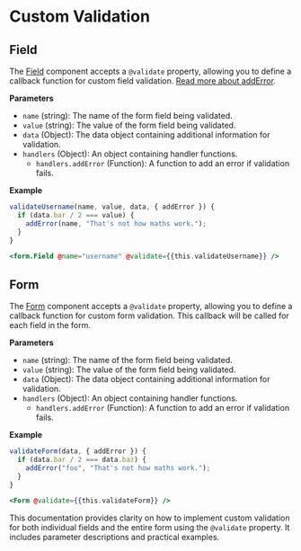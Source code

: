 # Custom Validation

## Field

The [Field](./field) component accepts a `@validate` property, allowing you to define a callback function for custom field validation. [Read more about addError](./helpers#add-error).

**Parameters**

- `name` (string): The name of the form field being validated.
- `value` (string): The value of the form field being validated.
- `data` (Object): The data object containing additional information for validation.
- `handlers` (Object): An object containing handler functions.
  - `handlers.addError` (Function): A function to add an error if validation fails.

**Example**

```javascript
validateUsername(name, value, data, { addError }) {
  if (data.bar / 2 === value) {
    addError(name, "That's not how maths work.");
  }
}
```

```hbs
<form.Field @name="username" @validate={{this.validateUsername}} />
```

## Form

The [Form](./form) component accepts a `@validate` property, allowing you to define a callback function for custom form validation. This callback will be called for each field in the form.

**Parameters**

- `name` (string): The name of the form field being validated.
- `value` (string): The value of the form field being validated.
- `data` (Object): The data object containing additional information for validation.
- `handlers` (Object): An object containing handler functions.
  - `handlers.addError` (Function): A function to add an error if validation fails.

**Example**

```javascript
validateForm(data, { addError }) {
  if (data.bar / 2 === data.baz) {
    addError("foo", "That's not how maths work.");
  }
}
```

```hbs
<Form @validate={{this.validateForm}} />
```

This documentation provides clarity on how to implement custom validation for both individual fields and the entire form using the `@validate` property. It includes parameter descriptions and practical examples.
